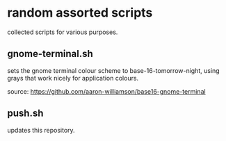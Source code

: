 #   random assorted scripts

collected scripts for various purposes.

##  gnome-terminal.sh

sets the gnome terminal colour scheme to base-16-tomorrow-night, using grays that work nicely for application colours.

source:  https://github.com/aaron-williamson/base16-gnome-terminal

##  push.sh

updates this repository.
